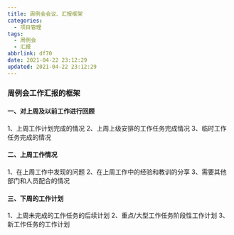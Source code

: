 ```yaml
---
title: 周例会会议、汇报框架
categories:
  - 项目管理
tags:
  - 周例会
  - 汇报
abbrlink: df70
date: 2021-04-22 23:12:29
updated: 2021-04-22 23:12:29
---
```


### 周例会工作汇报的框架

#### 一、对上周及以前工作进行回顾

1、上周工作计划完成的情况
2、上周上级安排的工作任务完成情况
3、临时工作任务完成的情况

#### 二、上周工作情况

1、在上周工作中发现的问题
2、在上周工作中的经验和教训的分享
3、需要其他部门和人员配合的情况

#### 三、下周的工作计划

1、上周未完成的工作任务的后续计划
2、重点/大型工作任务阶段性工作计划
3、新工作任务的工作计划
